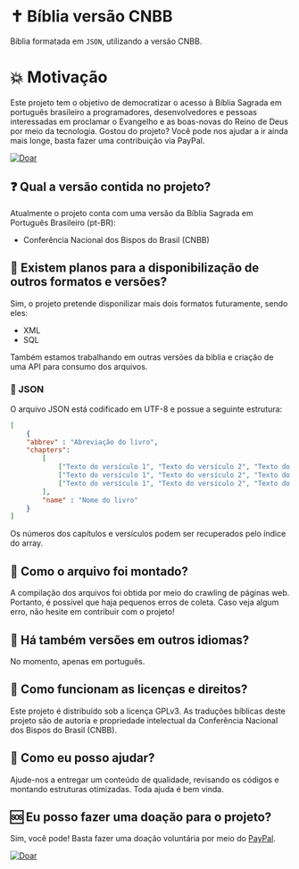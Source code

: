 # ✝ Bíblia versão CNBB 
Bíblia formatada em `JSON`, utilizando a versão CNBB.

# 💥 Motivação
Este projeto tem o objetivo de democratizar o acesso à Bíblia Sagrada em português brasileiro a programadores, desenvolvedores e pessoas interessadas em proclamar o Evangelho e as boas-novas do Reino de Deus por meio da tecnologia. Gostou do projeto? Você pode nos ajudar a ir ainda mais longe, basta fazer uma contribuição via PayPal.

[![Doar](https://www.paypalobjects.com/pt_BR/BR/i/btn/btn_donateCC_LG.gif)](https://www.paypal.com/cgi-bin/webscr?cmd=_s-xclick&hosted_button_id=TVZ34XA2QYRTW&source=url)

## ❓ Qual a versão contida no projeto?
Atualmente o projeto conta com uma versão da Bíblia Sagrada em Português Brasileiro (pt-BR):
- Conferência Nacional dos Bispos do Brasil (CNBB)

## 💯 Existem planos para a disponibilização de outros formatos e versões?
Sim, o projeto pretende disponilizar mais dois formatos futuramente, sendo eles:
- XML
- SQL

Também estamos trabalhando em outras versões da biblia e criação de uma API para consumo dos arquivos.

### 📂 JSON
O arquivo JSON está codificado em UTF-8 e possue a seguinte estrutura:
```json
[
	{
	"abbrev" : "Abreviação do livro",
	"chapters": 
		[
			["Texto do versículo 1", "Texto do versículo 2", "Texto do versculo 3", "..."],
			["Texto do versículo 1", "Texto do versículo 2", "Texto do versculo 3", "..."],
			["Texto do versículo 1", "Texto do versículo 2", "Texto do versculo 3", "..."]
		],
        "name" : "Nome do livro"
	}
]
```
Os números dos capítulos e versículos podem ser recuperados pelo índice do array.

## 🤖 Como o arquivo foi montado?
A compilação dos arquivos foi obtida por meio do crawling de páginas web. Portanto, é possível que haja pequenos erros de coleta.
Caso veja algum erro, não hesite em contribuir com o projeto!

## 🤔 Há também versões em outros idiomas?
No momento, apenas em português.

## 📃 Como funcionam as licenças e direitos?
Este projeto é distribuído sob a licença GPLv3. As traduções bíblicas deste projeto são de autoria e propriedade intelectual da Conferência Nacional dos Bispos do Brasil (CNBB).

## 💪 Como eu posso ajudar?
Ajude-nos a entregar um conteúdo de qualidade, revisando os códigos e montando estruturas otimizadas. Toda ajuda é bem vinda.

## 🆘 Eu posso fazer uma doação para o projeto?
Sim, você pode! Basta fazer uma doação voluntária por meio do [PayPal](https://www.paypal.com/cgi-bin/webscr?cmd=_s-xclick&hosted_button_id=TVZ34XA2QYRTW&source=url).

[![Doar](https://www.paypalobjects.com/pt_BR/BR/i/btn/btn_donateCC_LG.gif)](https://www.paypal.com/cgi-bin/webscr?cmd=_s-xclick&hosted_button_id=TVZ34XA2QYRTW&source=url)
